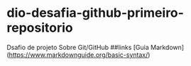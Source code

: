 # dio-desafia-github-primeiro-repositorio
Dsafio de projeto Sobre Git/GitHub
##links 
[Guia Markdown]  (https://www.markdownguide.org/basic-syntax/)

